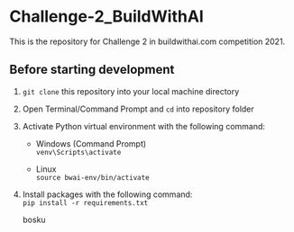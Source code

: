 # Challenge-2_BuildWithAI
This is the repository for Challenge 2 in buildwithai.com competition 2021.

## Before starting development
1. `git clone` this repository into your local machine directory
   
2. Open Terminal/Command Prompt and `cd` into repository folder
   
3. Activate Python virtual environment with the following command:
   - Windows (Command Prompt)  
   `venv\Scripts\activate`

   - Linux  
    `source bwai-env/bin/activate`

4. Install packages with the following command:  
   `pip install -r requirements.txt`
   
   bosku
